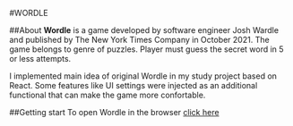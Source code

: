 #WORDLE

##About
**Wordle** is a game developed by software engineer Josh Wardle and published by The New York Times Company in October 2021. The game belongs to genre of puzzles. Player must guess the secret word in 5 or less attempts.

I implemented main idea of original Wordle in my study project based on React. Some features like UI settings were injected as an additional functional that can make the game more confortable.

##Getting start
To open Wordle in the browser <a href="https://wordle-revilise.vercel.app/">click here</a>
